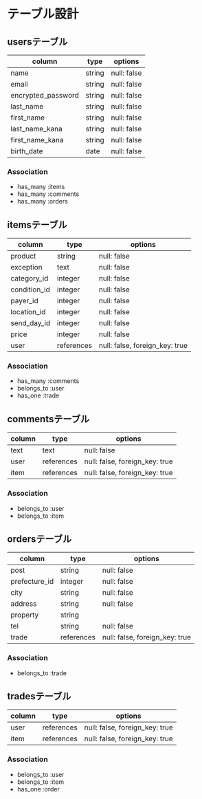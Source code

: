 # テーブル設計


## usersテーブル
|    column                       |  type  |    options  |
| ------------------------------- | ------ | ----------- |
| name                            | string | null: false |
| email                           | string | null: false |
| encrypted_password              | string | null: false |
| last_name                       | string | null: false |
| first_name                      | string | null: false |
| last_name_kana                  | string | null: false |
| first_name_kana                 | string | null: false |
| birth_date                      | date   | null: false |

### Association
- has_many :items
- has_many :comments
- has_many :orders


## itemsテーブル
|    column             |  type   |   options   |
| --------------------- | ------  | ----------- |
| product               | string  | null: false |
| exception             | text    | null: false |
| category_id           | integer | null: false |
| condition_id          | integer | null: false |
| payer_id              | integer | null: false |
| location_id           | integer | null: false |
| send_day_id           | integer | null: false |
| price                 | integer | null: false |
| user                  |references|null: false, foreign_key: true|

### Association
- has_many :comments
- belongs_to :user
- has_one :trade


## commentsテーブル
|    column             |  type  |   options   |
| --------------------- | ------ | ----------- |
| text                  | text   | null: false |
| user | references | null: false, foreign_key: true |
| item | references | null: false, foreign_key: true |

### Association
- belongs_to :user
- belongs_to :item


## ordersテーブル
|    column             |  type   |   options   |
| --------------------- | ------- | ----------- |
| post                  | string  | null: false |
| prefecture_id         | integer | null: false |
| city                  | string  | null: false |
| address               | string  | null: false |
| property              | string  |             |
| tel                   | string  | null: false |
| trade                 |references|null: false, foreign_key: true|

### Association
- belongs_to :trade


## tradesテーブル
|    column             |  type    |   options       |
| --------------------- | -------  | --------------- |
| user                  |references|null: false, foreign_key: true|
| item                  |references|null: false, foreign_key: true|

### Association
- belongs_to :user
- belongs_to :item
- has_one :order



